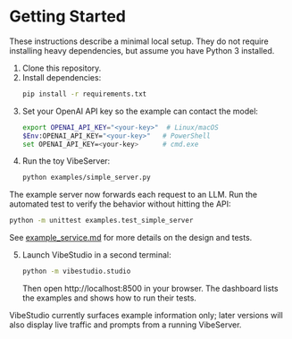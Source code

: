 # Getting Started

These instructions describe a minimal local setup. They do not require installing heavy dependencies, but assume you have Python 3 installed.

1. Clone this repository.
2. Install dependencies:
   ```bash
   pip install -r requirements.txt
   ```
3. Set your OpenAI API key so the example can contact the model:
   ```bash
   export OPENAI_API_KEY="<your-key>"  # Linux/macOS
   $Env:OPENAI_API_KEY="<your-key>"   # PowerShell
   set OPENAI_API_KEY=<your-key>      # cmd.exe
   ```
4. Run the toy VibeServer:
   ```bash
   python examples/simple_server.py
   ```

The example server now forwards each request to an LLM. Run the automated test to verify the behavior without hitting the API:
```bash
python -m unittest examples.test_simple_server
```
See [example_service.md](example_service.md) for more details on the design and tests.

5. Launch VibeStudio in a second terminal:
   ```bash
   python -m vibestudio.studio
   ```
   Then open http://localhost:8500 in your browser. The dashboard lists the
   examples and shows how to run their tests.

VibeStudio currently surfaces example information only; later versions will also
display live traffic and prompts from a running VibeServer.
